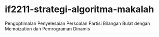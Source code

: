 # if2211-strategi-algoritma-makalah
Pengoptimalan Penyelesaian Persoalan Partisi Bilangan Bulat dengan Memoization dan Pemrograman Dinamis
